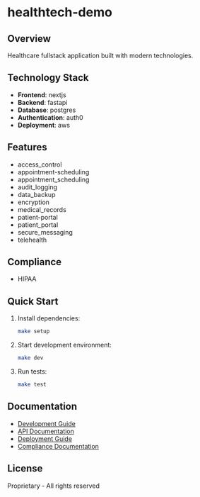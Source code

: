 # healthtech-demo

## Overview
Healthcare fullstack application built with modern technologies.

## Technology Stack
- **Frontend**: nextjs
- **Backend**: fastapi
- **Database**: postgres
- **Authentication**: auth0
- **Deployment**: aws

## Features
- access_control
- appointment-scheduling
- appointment_scheduling
- audit_logging
- data_backup
- encryption
- medical_records
- patient-portal
- patient_portal
- secure_messaging
- telehealth

## Compliance
- HIPAA

## Quick Start

1. Install dependencies:
   ```bash
   make setup
   ```

2. Start development environment:
   ```bash
   make dev
   ```

3. Run tests:
   ```bash
   make test
   ```

## Documentation
- [Development Guide](docs/DEVELOPMENT.md)
- [API Documentation](docs/API.md)
- [Deployment Guide](docs/DEPLOYMENT.md)
- [Compliance Documentation](docs/COMPLIANCE.md)

## License
Proprietary - All rights reserved
